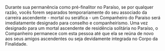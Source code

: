 ﻿Durante sua permanência como pré-finalitor no Paraíso, se por qualquer razão, vocês forem separados temporariamente do seu associado da carreira ascendente - mortal ou seráfica - um Companheiro do Paraíso será imediatamente designado para conselho e companheirismo. Uma vez designado para um mortal ascendente de residência solitária no Paraíso, o Companheiro permanece com esta pessoa até que ela se reúna de novo aos seus amigos ascendentes ou seja devidamente integrada no Corpo da Finalidade.